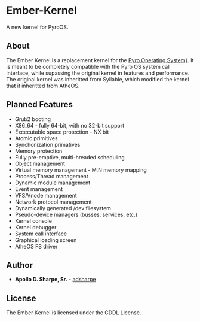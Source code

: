 # Ember-Kernel
A new kernel for PyroOS.

## About
The Ember Kernel is a replacement kernel for the [Pyro Operating System}](http://pyro-os.org/). It is meant to be completely compatible with the Pyro OS system call interface, while supassing the original kernel in features and performance. The original kernel was inheritted from Syllable, which modified the kernel that it inheritted from AtheOS.

## Planned Features
* Grub2 booting
* X86_64 - fully 64-bit, with no 32-bit support
* Excecutable space protection - NX bit
* Atomic primitives
* Synchonization primatives
* Memory protection
* Fully pre-emptive, multi-hreaded scheduling
* Object management
* Virtual memory management - M:N memory mapping
* Process/Thread management
* Dynamic module management
* Event management
* VFS/Vnode management
* Network protocol management
* Dynamically generated /dev filesystem
* Pseudo-device managers (busses, services, etc.)
* Kernel console
* Kernel debugger
* System call interface
* Graphical loading screen
* AtheOS FS driver

## Author
*  **Apollo D. Sharpe, Sr.** - [adsharpe](https://github.com/adsharpe)

## License
The Ember Kernel is licensed under the CDDL License.